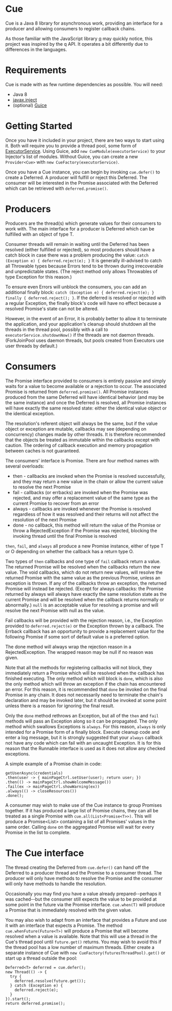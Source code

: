 # Cue

Cue is a Java 8 library for asynchronous work, providing an interface for a producer and allowing consumers to register callback chains.

As those familiar with the JavaScript library [q](https://github.com/kriskowal/q) may quickly notice, this project was inspired by the q API. It operates a bit differently due to differences in the languages.

# Requirements

Cue is made with as few runtime dependencies as possible. You will need:
* Java 8
* [javax.inject](https://code.google.com/p/atinject/)
* (optional) [Guice](https://github.com/google/guice/)

# Getting Started

Once you have it included in your project, there are two ways to start using it. Both will require you to provide a thread pool, some form of [ExecutorService](http://docs.oracle.com/javase/8/docs/api/java/util/concurrent/ExecutorService.html). Using Guice, add `new CueModule(executorService)` to your Injector's list of modules. Without Guice, you can create a new `Provider<Cue>` with `new CueFactory(executorService)`.

Once you have a Cue instance, you can begin by invoking `cue.defer()` to create a Deferred<T>. A producer will fulfill or reject this Deferred<T>. The consumer will be interested in the Promise<T> associated with the Deferred<T> which can be retrieved with `deferred.promise()`.

# Producers

Producers are the thread(s) which generate values for their consumers to work with. The main interface for a producer is Deferred<T> which can be fulfilled with an object of type T.

Consumer threads will remain in waiting until the Deferred has been resolved (either fulfilled or rejected), so most producers should have a catch block in case there was a problem producing the value: `catch (Exception e) { deferred.reject(e); }` It is generally ill-advised to catch all Throwable types because Errors tend to be thrown during irrecoverable and unpredictable states. (The reject method only allows Throwables of type Exception for this reason.)

To ensure even Errors will unblock the consumers, you can add an additional finally block: `catch (Exception e) { deferred.reject(e); } finally { deferred.reject(); }`. If the deferred is resolved or rejected with a regular Exception, the finally block's code will have no effect because a resolved Promise's state can not be altered.

However, in the event of an Error, it is probably better to allow it to terminate the application, and your application's cleanup should shutdown all the threads in the thread pool, possibly with a call to `executorService.shutdownNow()` if the threads are not daemon threads. (ForkJoinPool uses daemon threads, but pools created from Executors use user threads by default.)

# Consumers

The Promise<T> interface provided to consumers is entirely passive and simply waits for a value to become available or a rejection to occur. The associated Promise<T> is returned from `deferred.promise()`. All Promise<T> instances produced from the same Deferred<T> will have identical behavior (and may be the same instance) and once the Deferred<T> is resolved, all Promise<T> instances will have exactly the same resolved state: either the identical value object or the identical exception.

The resolution's referent object will always be the same, but if the value object or exception are mutable, callbacks may see (depending on concurrency) changes made by other threads. It is therefore recommended that the objects be treated as immutable within the callbacks except with caution. The ordering of callback execution and memory propagation between caches is not guaranteed.

The consumers' interface is Promise<T>. There are four method names with several overloads:
* then - callbacks are invoked when the Promise is resolved successfully, and they may return a new value in the chain or allow the current value to resolve the next Promise
* fail - callbacks (or errbacks) are invoked when the Promise was rejected, and may offer a replacement value of the same type as the current Promise to recover from an error
* always - callbacks are invoked whenever the Promise is resolved regardless of how it was resolved and their returns will not affect the resolution of the next Promise
* done - no callback, this method will return the value of the Promise or throw a RejectedException if the Promise was rejected, blocking the invoking thread until the final Promise is resolved

`then`, `fail`, and `always` all produce a new Promise instance, either of type T or O depending on whether the callback has a return type O.

Two types of `then` callbacks and one type of `fail` callback return a value. The returned Promise will be resolved when the callbacks return the new value. The void callbacks, which do not return new values, will resolve the returned Promise with the same value as the previous Promise, unless an exception is thrown. If any of the callbacks throw an exception, the returned Promise will instead be rejected. (Except for always callbacks: the Promise returned by always will always have exactly the same resolution state as the current Promise and will be resolved when the callback returns normally or abnormally.) `null` is an acceptable value for resolving a promise and will resolve the next Promise with null as the value.

Fail callbacks will be provided with the rejection reason, i.e., the Exception provided to `deferred.reject(e)` or the Exception thrown by a callback. The Errback callback has an opportunity to provide a replacement value for the following Promise if some sort of default value is a preferred option.

The done method will always wrap the rejection reason in a RejectedException. The wrapped reason may be null if no reason was given.

Note that all the methods for registering callbacks will not block, they immediately return a Promise which will be resolved when the callback has finished executing. The only method which will block is `done`, which is also the only method which will throw an exception if the chain has encountered an error. For this reason, it is recommended that `done` be invoked on the final Promise in any chain. It does not necessarily need to terminate the chain's declaration and may be invoked later, but it should be invoked at some point unless there is a reason for ignoring the final result.

Only the `done` method rethrows an Exception, but all of the `then` and `fail` methods will pass an Exception along so it can be propagated. The only method which swallows Exceptions is `always`. For this reason, `always` is only intended for a Promise form of a finally block. Execute cleanup code and enter a log message, but it is strongly suggested that your `always` callback not have any code which can fail with an uncaught Exception. It is for this reason that the Runnable interface is used as it does not allow any checked exceptions.

A simple example of a Promise chain in code:

```
getUserAsync(credentials)
.then(user -> { mainPageCtrl.setUser(user); return user; })
.then(() -> mainPageCtrl.showWelcomeMessage())
.fail(ex -> mainPageCtrl.showWarning(ex))
.always(() -> closeResources())
.done();
```

A consumer may wish to make use of the Cue instance to group Promises together. If it has produced a large list of Promise chains, they can all be treated as a single Promise with `cue.all(List<Promise<T>>)`. This will produce a Promise<List<T>> containing a list of all Promises' values in the same order. Calling `done` on the aggregated Promise will wait for every Promise in the list to complete.

# The Cue interface

The thread creating the Deferred<T> from `cue.defer()` can hand off the Deferred<T> to a producer thread and the Promise<T> to a consumer thread. The producer will only have methods to resolve the Promise and the consumer will only have methods to handle the resolution.

Occasionally you may find you have a value already prepared--perhaps it was cached--but the consumer still expects the value to be provided at some point in the future via the Promise interface. `cue.when(T)` will produce a Promise<T> that is immediately resolved with the given value.

You may also wish to adapt from an interface that provides a Future<T> and use it with an interface that expects a Promise<T>. The method `cue.whenFuture(Future<T>)` will produce a Promise<T> that will become resolved when a value is available. Note that this will use a thread in the Cue's thread pool until `future.get()` returns. You may wish to avoid this if the thread pool has a low number of maximum threads. Either create a separate instance of Cue with `new CueFactory(futuresThreadPool).get()` or start up a thread outside the pool:

```
Deferred<T> deferred = cue.defer();
new Thread(() -> {
  try {
    deferred.resolve(future.get());
  } catch (Exception e) {
    deferred.reject(e);
  }
}).start();
return deferred.promise();
```
